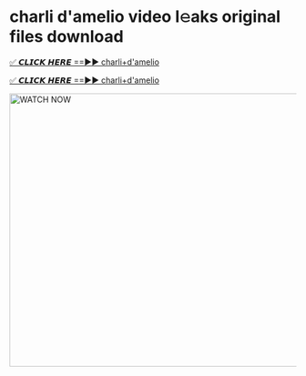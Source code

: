 # charli d'amelio video l𝚎aks original files download

<p><a href="https://mediafirer.com/charli+d'amelio&ref=titik" rel="nofollow">✅ 𝘾𝙇𝙄𝘾𝙆 𝙃𝙀𝙍𝙀 ==►► charli+d'amelio</a></p>

<p><a href="https://mediafirer.com/charli+d'amelio&ref=titik" rel="nofollow">✅ 𝘾𝙇𝙄𝘾𝙆 𝙃𝙀𝙍𝙀 ==►► charli+d'amelio</a></p>

<p><a rel="nofollow" title="WATCH NOW" href="https://mediafirer.com/charli+d'amelio&ref=titik"><img border="charli+d'amelio" height="480" width="854" title="WATCH NOW" alt="WATCH NOW" src="https://i.imgur.com/WiGg2rx.gif"></a></p>